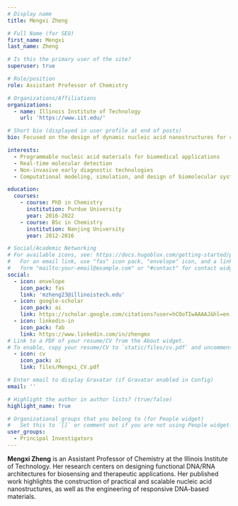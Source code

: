 ```yaml
---
# Display name
title: Mengxi Zheng

# Full Name (for SEO)
first_name: Mengxi
last_name: Zheng

# Is this the primary user of the site?
superuser: true

# Role/position
role: Assistant Professor of Chemistry

# Organizations/Affiliations
organizations:
  - name: Illinois Institute of Technology
    url: 'https://www.iit.edu/'

# Short bio (displayed in user profile at end of posts)
bio: Focused on the design of dynamic nucleic acid nanostructures for cutting-edge applications.

interests:
  - Programmable nucleic acid materials for biomedical applications
  - Real-time molecular detection
  - Non-invasive early diagnostic technologies
  - Computational modeling, simulation, and design of biomolecular systems

education:
  courses:
    - course: PhD in Chemistry
      institution: Purdue University
      year: 2016-2022
    - course: BSc in Chemistry
      institution: Nanjing University
      year: 2012-2016

# Social/Academic Networking
# For available icons, see: https://docs.hugoblox.com/getting-started/page-builder/#icons
#   For an email link, use "fas" icon pack, "envelope" icon, and a link in the
#   form "mailto:your-email@example.com" or "#contact" for contact widget.
social:
  - icon: envelope
    icon_pack: fas
    link: 'mzheng23@illinoistech.edu'
  - icon: google-scholar
    icon_pack: ai
    link: https://scholar.google.com/citations?user=hCOoTIwAAAAJ&hl=en
  - icon: linkedin-in
    icon_pack: fab
    link: https://www.linkedin.com/in/zhengmx
# Link to a PDF of your resume/CV from the About widget.
# To enable, copy your resume/CV to `static/files/cv.pdf` and uncomment the lines below.
  - icon: cv
    icon_pack: ai
    link: files/Mengxi_CV.pdf

# Enter email to display Gravatar (if Gravatar enabled in Config)
email: ''

# Highlight the author in author lists? (true/false)
highlight_name: True

# Organizational groups that you belong to (for People widget)
#   Set this to `[]` or comment out if you are not using People widget.
user_groups:
  - Principal Investigators
---
```


**Mengxi Zheng** is an Assistant Professor of Chemistry at the Illinois Institute of Technology. Her research centers on designing functional DNA/RNA architectures for biosensing and therapeutic applications. Her published work highlights the construction of practical and scalable nucleic acid nanostructures, as well as the engineering of responsive DNA-based materials.
